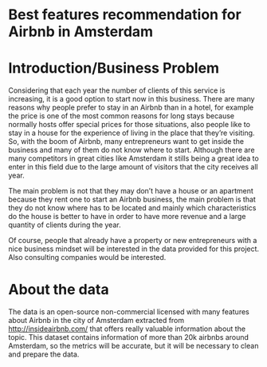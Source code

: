 # Best features recommendation for Airbnb in Amsterdam

# Introduction/Business Problem


Considering that each year the number of clients of this service is increasing, it is a good option to start now in this business. There are many reasons why people prefer to stay in an Airbnb than in a hotel, for example the price is one of the most common reasons for long stays because normally hosts offer special prices for those situations, also people like to stay in a house for the experience of living in the place that they’re visiting. So, with the boom of Airbnb, many entrepreneurs want to get inside the business and many of them do not know where to start. Although there are many competitors in great cities like Amsterdam it stills being a great idea to enter in this field due to the large amount of visitors that the city receives all year. 

The main problem is not that they may don’t have a house or an apartment because they rent one to start an Airbnb business, the main problem is that they do not know where has to be located and mainly which characteristics do the house is better to have in order to have more revenue and a large quantity of clients during the year. 

 Of course, people that already have a property or new entrepreneurs with a nice business mindset will be interested in the data provided for this project. Also consulting companies would be interested.


# About the data

The data is an open-source non-commercial licensed with many features about Airbnb in the city of Amsterdam extracted from http://insideairbnb.com/ that offers really valuable information about the topic. This dataset contains information of more than 20k airbnbs around Amsterdam, so the metrics will be accurate, but it will be necessary to clean and prepare the data.
